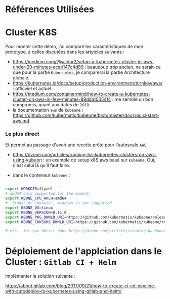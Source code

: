# Références Utilisées



# Cluster K8S

Pour monter cette démo, j'ai comparé les caractéristiques de mon prototype, à celles discutées dans les artyicles suivants :

* https://medium.com/@saidur2/setup-a-kubernetes-cluster-in-aws-under-20-minutes-ecab147c4d89 : beaucoup trop ancien, ne serait-ce que pour la partie `Kubernetes`, je comparerai la partie Architecture globale.
* https://kubernetes.io/docs/setup/production-environment/turnkey/aws/ : officviel et actuel.
* https://medium.com/containermind/how-to-create-a-kubernetes-cluster-on-aws-in-few-minutes-89dda10354f4 :  me semble un bon compromis, quant aux dates de `2018`.
* la documentation `aws` de `kubeone` : https://github.com/kubermatic/kubeone/blob/master/docs/quickstart-aws.md

### Le plus direct

Et permet au passage d'avoir une recette prête pour l'autoscale `AWS`

* https://dzone.com/articles/running-ha-kubernetes-clusters-on-aws-using-kubeon :  un exemple de setup k8S aws basé sur `kubeone`. Oui, c'est celui là qu'il faut faire.

* dans le conteneur `kubeone` :

```bash

export WORKDIR=$(pwd)
# amd64 only supported for the moment.
export KBONE_CPU_ARCH=amd64
# 'linux' or 'darwin', windows is not supported
export KBONE_OS=linux
export KBONE_VERSION=0.11.0
export KBONE_PKG_DWNLD_URI=https://github.com/kubermatic/kubeone/releases/download/v${KBONE_VERSION}/kubeone_${KBONE_VERSION}_${KBONE_OS}_${KBONE_CPU_ARCH}.zip
export KBONE_CHKSUMS_DWNLD_URI=https://github.com/kubermatic/kubeone/releases/download/v${KBONE_VERSION}/kubeone_${KBONE_VERSION}_checksums.txt

# etc.. tel que décrit dans https://dzone.com/articles/running-ha-kubernetes-clusters-on-aws-using-kubeon
```


# Déploiement de l'applciation dans le Cluster : `Gitlab CI + Helm`

Implémenter la solution suivante :

https://about.gitlab.com/blog/2017/09/21/how-to-create-ci-cd-pipeline-with-autodeploy-to-kubernetes-using-gitlab-and-helm/
